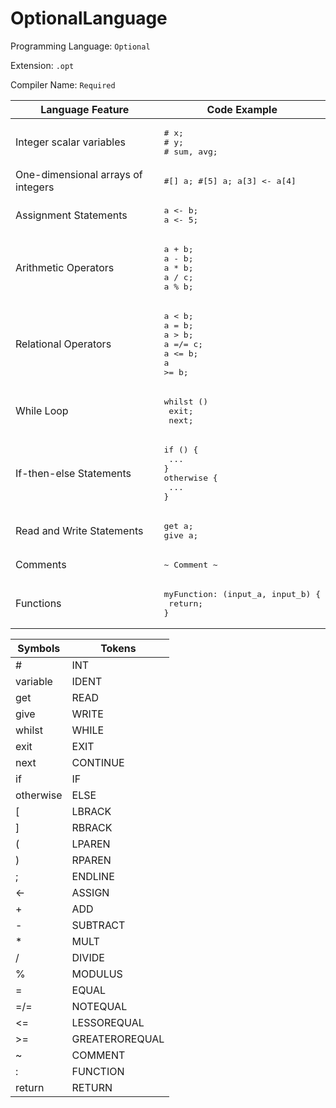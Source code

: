 # OptionalLanguage

Programming Language: `Optional`

Extension: `.opt`

Compiler Name: `Required`

| Language Feature | Code Example |
|----------------------|---------|
|Integer scalar variables|<pre># x;<br># y;<br># sum, avg;</pre>|
|One-dimensional arrays of integers|<pre>#[] a; #[5] a; a[3] <- a[4]</pre>|
|Assignment Statements|<pre>a <- b;<br>a <- 5;</pre>|
|Arithmetic Operators|<pre>a + b;<br>a - b;<br>a * b;<br>a / c;<br>a % b;</pre>|
|Relational Operators|<pre>a < b;<br>a = b;<br>a > b;<br>a =/= c;<br>a <= b;<br>a >= b;</pre>|
|While Loop|<pre>whilst ()<br>    exit;<br>    next;</pre>|
|If-then-else Statements|<pre>if () {<br>    ... <br>}<br>otherwise {<br>    ... <br>}</pre>|
|Read and Write Statements|<pre>get a;<br>give a;</pre>|
|Comments|<pre>~ Comment ~</pre>|
|Functions|<pre>myFunction: (input_a, input_b) {<br>    return;<br>}</pre>|

|Symbols|Tokens|
|---------|-----|
|#|INT|
|variable|IDENT|
|get|READ|
|give|WRITE|
|whilst|WHILE|
|exit|EXIT|
|next|CONTINUE|
|if|IF|
|otherwise|ELSE|
|[|LBRACK|
|]|RBRACK|
|(|LPAREN|
|)|RPAREN|
|;|ENDLINE|
|<-|ASSIGN|
|+|ADD|
|-|SUBTRACT|
|*|MULT|
|/|DIVIDE|
|%|MODULUS|
|=|EQUAL|
|=/=|NOTEQUAL|
|<=|LESSOREQUAL|
|>=|GREATEROREQUAL|
|~|COMMENT|
|:|FUNCTION|
|return|RETURN|
